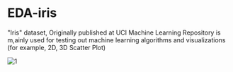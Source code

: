 # EDA-iris
"Iris" dataset, Originally published at UCI Machine Learning Repository is m,ainly used for testing out machine learning algorithms and visualizations (for example, 2D, 3D Scatter Plot)


![1](https://user-images.githubusercontent.com/74730607/125157047-4b4ae980-e186-11eb-82db-7abc04cb6e03.png)



